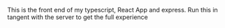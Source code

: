 This is the front end of my typescript, React App and express. Run this in tangent with the server to get the full experience
